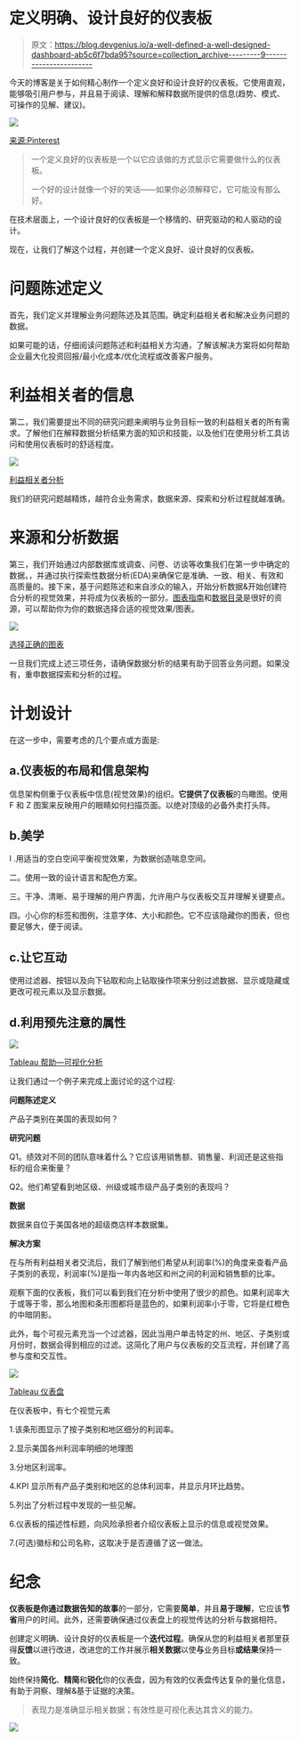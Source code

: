 # 定义明确、设计良好的仪表板

> 原文：<https://blog.devgenius.io/a-well-defined-a-well-designed-dashboard-ab5c6f7bda95?source=collection_archive---------9----------------------->

今天的博客是关于如何精心制作一个定义良好和设计良好的仪表板。它使用直观，能够吸引用户参与，并且易于阅读、理解和解释数据所提供的信息(趋势、模式、可操作的见解、建议)。

![](img/811527d3acae06e4c5268923bafa012c.png)

[来源:Pinterest](https://www.pinterest.com/pin/55872851613180039/)

> 一个定义良好的仪表板是一个以它应该做的方式显示它需要做什么的仪表板。
> 
> 一个好的设计就像一个好的笑话——如果你必须解释它，它可能没有那么好。

在技术层面上，一个设计良好的仪表板是一个移情的、研究驱动的和人驱动的设计。

现在，让我们了解这个过程，并创建一个定义良好、设计良好的仪表板。

# 问题陈述定义

首先，我们定义并理解业务问题陈述及其范围。确定利益相关者和解决业务问题的数据。

如果可能的话，仔细阅读问题陈述和利益相关方沟通，了解该解决方案将如何帮助企业最大化投资回报/最小化成本/优化流程或改善客户服务。

# 利益相关者的信息

第二，我们需要提出不同的研究问题来阐明与业务目标一致的利益相关者的所有需求。了解他们在解释数据分析结果方面的知识和技能，以及他们在使用分析工具访问和使用仪表板时的舒适程度。

![](img/31b3acb5ce36bbb6724b37cb112c32e4.png)

[利益相关者分析](https://www.slidesalad.com/product/stakeholder-analysis-powerpoint-templates/)

我们的研究问题越精炼，越符合业务需求，数据来源、探索和分析过程就越准确。

# 来源和分析数据

第三，我们开始通过内部数据库或调查、问卷、访谈等收集我们在第一步中确定的数据。，并通过执行探索性数据分析(EDA)来确保它是准确、一致、相关、有效和高质量的。接下来，基于问题陈述和来自涉众的输入，开始分析数据&开始创建符合分析的视觉效果，并将成为仪表板的一部分。[图表指南](https://chart.guide/charts/chart-choosing/)和[数据目录](https://datavizcatalogue.com/search.html)是很好的资源，可以帮助你为你的数据选择合适的视觉效果/图表。

![](img/2f7a0079d57817a11b758858260bbeb0.png)

[选择正确的图表](https://www.edrawsoft.com/chart/choose-right-chart.html)

一旦我们完成上述三项任务，请确保数据分析的结果有助于回答业务问题。如果没有，重申数据探索和分析的过程。

# 计划设计

在这一步中，需要考虑的几个要点或方面是:

## a.仪表板的布局和信息架构

信息架构侧重于仪表板中信息(视觉效果)的组织。**它提供了仪表板**的鸟瞰图。使用 F 和 Z 图案来反映用户的眼睛如何扫描页面。以绝对顶级的必备外卖打头阵。

## b.美学

I .用适当的空白空间平衡视觉效果，为数据创造喘息空间。

二。使用一致的设计语言和配色方案。

三。干净、清晰、易于理解的用户界面，允许用户与仪表板交互并理解关键要点。

四。小心你的标签和图例，注意字体、大小和颜色。它不应该隐藏你的图表，但也要足够大，便于阅读。

## c.让它互动

使用过滤器、按钮以及向下钻取和向上钻取操作项来分别过滤数据、显示或隐藏或更改可视元素以及显示数据。

## d.利用预先注意的属性

![](img/533d7c8236e20e7da93a07685b6b08c4.png)

[Tableau 帮助—可视化分析](https://help.tableau.com/current/blueprint/en-us/bp_why_visual_analytics.htm)

让我们通过一个例子来完成上面讨论的这个过程:

**问题陈述定义**

产品子类别在美国的表现如何？

**研究问题**

Q1。绩效对不同的团队意味着什么？它应该用销售额、销售量、利润还是这些指标的组合来衡量？

Q2。他们希望看到地区级、州级或城市级产品子类别的表现吗？

**数据**

数据来自位于美国各地的超级商店样本数据集。

**解决方案**

在与所有利益相关者交流后，我们了解到他们希望从利润率(%)的角度来查看产品子类别的表现，利润率(%)是指一年内各地区和州之间的利润和销售额的比率。

观察下面的仪表板，我们可以看到我们在分析中使用了很少的颜色。如果利润率大于或等于零，那么地图和条形图都将是蓝色的，如果利润率小于零，它将是红橙色的中暗阴影。

此外，每个可视元素充当一个过滤器，因此当用户单击特定的州、地区、子类别或月份时，数据会得到相应的过滤。这简化了用户与仪表板的交互流程，并创建了高参与度和交互性。

![](img/45514e9cf5c5ae65e478b92cfe71610e.png)

[Tableau 仪表盘](https://public.tableau.com/app/profile/max6387/viz/ContentWritingExample/BazaarPerformaceDashboard)

在仪表板中，有七个视觉元素

1.该条形图显示了按子类别和地区细分的利润率。

2.显示美国各州利润率明细的地理图

3.分地区利润率。

4.KPI 显示所有产品子类别和地区的总体利润率，并显示月环比趋势。

5.列出了分析过程中发现的一些见解。

6.仪表板的描述性标题，向风险承担者介绍仪表板上显示的信息或视觉效果。

7.(可选)徽标和公司名称，这取决于是否遵循了这一做法。

# 纪念

**仪表板是你通过数据告知的故事**的一部分，它需要**简单**，并且**易于理解**，它应该**节省**用户的时间。此外，还需要确保通过仪表盘上的视觉传达的分析与数据相符。

创建定义明确、设计良好的仪表板是一个**迭代过程**。确保从您的利益相关者那里获得**反馈**以进行改进，改进您的工作并展示**相关数据**以使**与**业务目标**或结果**保持一致。

始终保持**简化**、**精简**和**锐化**你的仪表盘，因为有效的仪表盘传达复杂的量化信息，有助于洞察、理解&基于证据的决策。

> 表现力是准确显示相关数据；有效性是可视化表达其含义的能力。

![](img/a54b3d23a557e68dacff6afb8bd8a7ab.png)